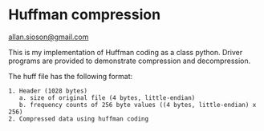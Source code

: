 # Huffman compression

allan.sioson@gmail.com

This is my implementation of Huffman coding as a class python. Driver programs
are provided to demonstrate compression and decompression.

The huff file has the following format:

    1. Header (1028 bytes)
       a. size of original file (4 bytes, little-endian)
       b. frequency counts of 256 byte values ((4 bytes, little-endian) x 256)
    2. Compressed data using huffman coding


